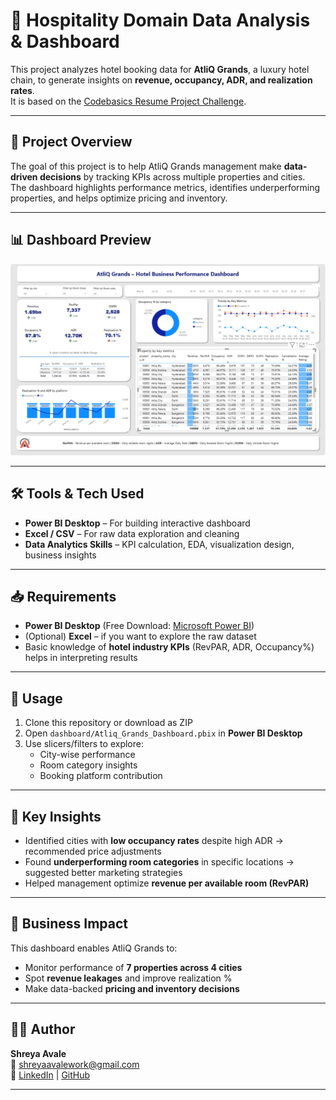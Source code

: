 # 🏨 Hospitality Domain Data Analysis & Dashboard

This project analyzes hotel booking data for **AtliQ Grands**, a luxury hotel chain, to generate insights on **revenue, occupancy, ADR, and realization rates**.  
It is based on the [Codebasics Resume Project Challenge](https://codebasics.io/challenge/codebasics-resume-project-challenge/4).

---

## 📌 Project Overview

The goal of this project is to help AtliQ Grands management make **data-driven decisions** by tracking KPIs across multiple properties and cities.  
The dashboard highlights performance metrics, identifies underperforming properties, and helps optimize pricing and inventory.

---

## 📊 Dashboard Preview

![Dashboard Screenshot](images/dashboard_image_hospitality.png)

---

## 🛠 Tools & Tech Used

- **Power BI Desktop** – For building interactive dashboard  
- **Excel / CSV** – For raw data exploration and cleaning  
- **Data Analytics Skills** – KPI calculation, EDA, visualization design, business insights  

---

## 📥 Requirements

- **Power BI Desktop** (Free Download: [Microsoft Power BI](https://powerbi.microsoft.com/desktop/))
- (Optional) **Excel** – if you want to explore the raw dataset
- Basic knowledge of **hotel industry KPIs** (RevPAR, ADR, Occupancy%) helps in interpreting results

---

## 🚀 Usage

1. Clone this repository or download as ZIP  
2. Open `dashboard/Atliq_Grands_Dashboard.pbix` in **Power BI Desktop**  
3. Use slicers/filters to explore:
   - City-wise performance
   - Room category insights
   - Booking platform contribution

---

## 🎯 Key Insights

- Identified cities with **low occupancy rates** despite high ADR → recommended price adjustments  
- Found **underperforming room categories** in specific locations → suggested better marketing strategies  
- Helped management optimize **revenue per available room (RevPAR)**

---

## 📌 Business Impact

This dashboard enables AtliQ Grands to:
- Monitor performance of **7 properties across 4 cities**
- Spot **revenue leakages** and improve realization %
- Make data-backed **pricing and inventory decisions**

---

## 👩‍💻 Author

**Shreya Avale**  
📧 [shreyaavalework@gmail.com](mailto:shreyaavalework@gmail.com)  
🔗 [LinkedIn](https://www.linkedin.com/in/shreya-avale-49a35826b) | [GitHub](https://github.com/melomaniac184)

---
